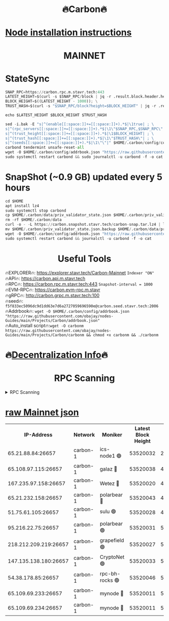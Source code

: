 <h1 align="center"> 🔥Carbon🔥</h1>

[Node installation instructions](https://github.com/obajay/nodes-Guides/tree/main/Projects/Carbon)
=
<h1 align="center"> MAINNET</h1>

# StateSync
```python
SNAP_RPC=https://carbon.rpc.m.stavr.tech:443
LATEST_HEIGHT=$(curl -s $SNAP_RPC/block | jq -r .result.block.header.height); \
BLOCK_HEIGHT=$((LATEST_HEIGHT - 1000)); \
TRUST_HASH=$(curl -s "$SNAP_RPC/block?height=$BLOCK_HEIGHT" | jq -r .result.block_id.hash)

echo $LATEST_HEIGHT $BLOCK_HEIGHT $TRUST_HASH

sed -i.bak -E "s|^(enable[[:space:]]+=[[:space:]]+).*$|\1true| ; \
s|^(rpc_servers[[:space:]]+=[[:space:]]+).*$|\1\"$SNAP_RPC,$SNAP_RPC\"| ; \
s|^(trust_height[[:space:]]+=[[:space:]]+).*$|\1$BLOCK_HEIGHT| ; \
s|^(trust_hash[[:space:]]+=[[:space:]]+).*$|\1\"$TRUST_HASH\"| ; \
s|^(seeds[[:space:]]+=[[:space:]]+).*$|\1\"\"|" $HOME/.carbon/config/config.toml
carbond tendermint unsafe-reset-all
wget -O $HOME/.carbon/config/addrbook.json "https://raw.githubusercontent.com/obajay/nodes-Guides/main/Projects/Carbon/addrbook.json"
sudo systemctl restart carbond && sudo journalctl -u carbond -f -o cat
```
# SnapShot (~0.9 GB) updated every 5 hours
```python
cd $HOME
apt install lz4
sudo systemctl stop carbond
cp $HOME/.carbon/data/priv_validator_state.json $HOME/.carbon/priv_validator_state.json.backup
rm -rf $HOME/.carbon/data
curl -o - -L https://carbon.snapshot.stavr.tech/carbon-snap.tar.lz4 | lz4 -c -d - | tar -x -C $HOME/.carbon --strip-components 2
mv $HOME/.carbon/priv_validator_state.json.backup $HOME/.carbon/data/priv_validator_state.json
wget -O $HOME/.carbon/config/addrbook.json "https://raw.githubusercontent.com/obajay/nodes-Guides/main/Projects/Carbon/addrbook.json"
sudo systemctl restart carbond && journalctl -u carbond -f -o cat
```

 <h1 align="center"> Useful Tools</h1>

🔥EXPLORER🔥:     https://explorer.stavr.tech/Carbon-Mainnet        `Indexer "ON"` \
🔥API🔥:          https://carbon.api.m.stavr.tech \
🔥RPC🔥:          https://carbon.rpc.m.stavr.tech:443              `Snapshot-interval = 1000` \
🔥EVM-RPC🔥:      https://carbon.evm-rpc.m.stavr \
🔥gRPC🔥:         http://carbon.grpc.m.stavr.tech:100 \
🔥seed🔥:      `f5f833ec5096dc9d1dd63e7d6a2727059696590e@carbon.seed.stavr.tech:2006` \
🔥Addrbook🔥:  `wget -O $HOME/.carbon/config/addrbook.json "https://raw.githubusercontent.com/obajay/nodes-Guides/main/Projects/Carbon/addrbook.json"` \
🔥Auto_install script🔥:`wget -O carbonm https://raw.githubusercontent.com/obajay/nodes-Guides/main/Projects/Carbon/carbonm && chmod +x carbonm && ./carbonm`

🔥[Decentralization Info](https://github.com/obajay/StateSync-snapshots/tree/main/Projects/Carbon/Decentralization)🔥
=
<h1 align="center"> RPC Scanning</h1>

<details>
<summary>RPC Scanning</summary>

<h2 align="center"> We scan nodes in real time every 4 hours. And we provide the final result of RPC endpoints.
We cannot influence the operation of these nodes in any way. </h2>


```python
If Voting Power is higher than 0 --> then the Node is a validator of the network and may be subject to attack and be a potential threat to the chain.
```
```python
We marked such validators with a red symbol
```

</details>

[raw Mainnet json](https://rpc-check.carbonm.stavr.tech/carbonm/rpc-carbonm-result.json)
=


<table><tr><th>IP-Address</th><th>Network</th><th>Moniker</th><th>Latest Block Height</th><th>Earliest Block Height</th><th>Catching Up</th><th>Tx Index</th><th>Voting Power</th><th>Scan Time</th></tr><tr><td>65.21.88.84:26657</td><td>carbon-1</td><td>ics-node1 🟢</td><td>53520032</td><td>21164241</td><td>False</td><td>off</td><td>0</td><td>2024-02-11T02:49:55.614668203UTC</td></tr><tr><td>65.108.97.115:26657</td><td>carbon-1</td><td>galaz 🔴</td><td>53520038</td><td>47374001</td><td>False</td><td>on</td><td>11248016914</td><td>2024-02-11T02:50:06.506522590UTC</td></tr><tr><td>167.235.97.158:26657</td><td>carbon-1</td><td>Wetez 🔴</td><td>53520020</td><td>48067570</td><td>False</td><td>on</td><td>1334986432</td><td>2024-02-11T02:49:32.449602781UTC</td></tr><tr><td>65.21.232.158:26657</td><td>carbon-1</td><td>polarbear 🔴</td><td>53520043</td><td>48126001</td><td>False</td><td>on</td><td>10535369604</td><td>2024-02-11T02:50:17.123787981UTC</td></tr><tr><td>51.75.61.105:26657</td><td>carbon-1</td><td>sulu 🟢</td><td>53520028</td><td>48742001</td><td>False</td><td>on</td><td>0</td><td>2024-02-11T02:49:48.724962682UTC</td></tr><tr><td>95.216.22.75:26657</td><td>carbon-1</td><td>polarbear 🟢</td><td>53520031</td><td>52338001</td><td>False</td><td>on</td><td>0</td><td>2024-02-11T02:49:53.189108123UTC</td></tr><tr><td>218.212.209.219:26657</td><td>carbon-1</td><td>grapefield 🟢</td><td>53520027</td><td>52371001</td><td>False</td><td>on</td><td>0</td><td>2024-02-11T02:49:46.365763514UTC</td></tr><tr><td>147.135.138.180:26657</td><td>carbon-1</td><td>CryptoNet 🟢</td><td>53520033</td><td>52934001</td><td>False</td><td>on</td><td>0</td><td>2024-02-11T02:49:58.027130582UTC</td></tr><tr><td>54.38.178.85:26657</td><td>carbon-1</td><td>rpc-bh-rocks 🟢</td><td>53520046</td><td>53130001</td><td>False</td><td>on</td><td>0</td><td>2024-02-11T02:50:21.502999356UTC</td></tr><tr><td>65.109.69.233:26657</td><td>carbon-1</td><td>mynode 🔴</td><td>53520011</td><td>53160001</td><td>False</td><td>off</td><td>8757396660</td><td>2024-02-11T02:49:11.292749551UTC</td></tr><tr><td>65.109.69.234:26657</td><td>carbon-1</td><td>mynode 🔴</td><td>53520011</td><td>53160001</td><td>False</td><td>off</td><td>12833522172</td><td>2024-02-11T02:49:11.615658234UTC</td></tr></table>
